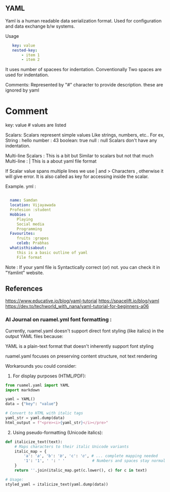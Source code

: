## YAML

Yaml is a human readable data serialization format. Used for configuration and data exchange b/w systems.

Usage

```yaml
   key: value
   nested-key:
       - item 1
       - item 2
```

It uses number of spacees for indentation.
Conventionally Two spaces are used for indentation.

Comments:
Represented by "#" character to provide description. these are ignored by yaml

# Comment

key: value # values are listed

Scalars:
Scalars represent simple values Like strings, numbers, etc..
For ex,
String : hello
number : 43
boolean: true
null : null
Scalars don't have any indentation.

Multi-line Scalars :
This is a bit but Similar to scalars but not that much
Multi-line : |
    This is a about
    yaml file format

If Scalar value spans multiple lines  we use | and > Characters ,  otherwise it will give error.
It is also called as key for accessing inside the scalar.

Example. yml :
```Example.yaml :

  name: Samdan
  location: Vijayawada
  Profesion :student
  Hobbies :
     Playing
     Social media
     Programming
  Favourites:
     fruits :grapes
     celeb: Prabhas
  whatisthisabout:
     this is a basic outline of yaml
     File format
```

Note : 
If your yaml file is Syntactically correct (or) not. you can check it in "Yamlint" website.

## References
https://www.educative.io/blog/yaml-tutorial
https://spacelift.io/blog/yaml
https://dev.to/techworld_with_nana/yaml-tutorial-for-beginners-a06


### AI Journal on ruamel.yml font formatting :
Currently, ruamel.yaml doesn't support direct font styling (like italics) in the output YAML files because:

YAML is a plain-text format that doesn't inherently support font styling

ruamel.yaml focuses on preserving content structure, not text rendering

Workarounds you could consider:
1. For display purposes (HTML/PDF):
```python
from ruamel.yaml import YAML
import markdown

yaml = YAML()
data = {"key": "value"}

# Convert to HTML with italic tags
yaml_str = yaml.dump(data)
html_output = f"<pre><i>{yaml_str}</i></pre>"
```
2. Using pseudo-formatting (Unicode italics):
```python
def italicize_text(text):
    # Maps characters to their italic Unicode variants
    italic_map = {
        'a': '𝑎', 'b': '𝑏', 'c': '𝑐', # ... complete mapping needed
        '1': '1', ' ': ' '            # Numbers and spaces stay normal
    }
    return ''.join(italic_map.get(c.lower(), c) for c in text)

# Usage:
styled_yaml = italicize_text(yaml.dump(data))
```
